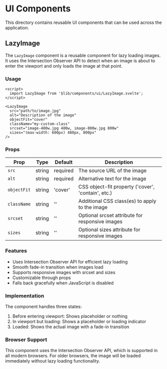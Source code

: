 # UI Components

This directory contains reusable UI components that can be used across the application.

## LazyImage

The `LazyImage` component is a reusable component for lazy loading images. It uses the Intersection Observer API to detect when an image is about to enter the viewport and only loads the image at that point.

### Usage

```svelte
<script>
  import LazyImage from '$lib/components/ui/LazyImage.svelte';
</script>

<LazyImage
  src="path/to/image.jpg"
  alt="Description of the image"
  objectFit="cover"
  className="my-custom-class"
  srcset="image-480w.jpg 480w, image-800w.jpg 800w"
  sizes="(max-width: 600px) 480px, 800px"
/>
```

### Props

| Prop | Type | Default | Description |
|------|------|---------|-------------|
| `src` | string | required | The source URL of the image |
| `alt` | string | required | Alternative text for the image |
| `objectFit` | string | 'cover' | CSS object-fit property ('cover', 'contain', etc.) |
| `className` | string | '' | Additional CSS class(es) to apply to the image |
| `srcset` | string | '' | Optional srcset attribute for responsive images |
| `sizes` | string | '' | Optional sizes attribute for responsive images |

### Features

- Uses Intersection Observer API for efficient lazy loading
- Smooth fade-in transition when images load
- Supports responsive images with srcset and sizes
- Customizable through props
- Falls back gracefully when JavaScript is disabled

### Implementation

The component handles three states:
1. Before entering viewport: Shows placeholder or nothing
2. In viewport but loading: Shows a placeholder or loading indicator
3. Loaded: Shows the actual image with a fade-in transition

### Browser Support

This component uses the Intersection Observer API, which is supported in all modern browsers. For older browsers, the image will be loaded immediately without lazy loading functionality.